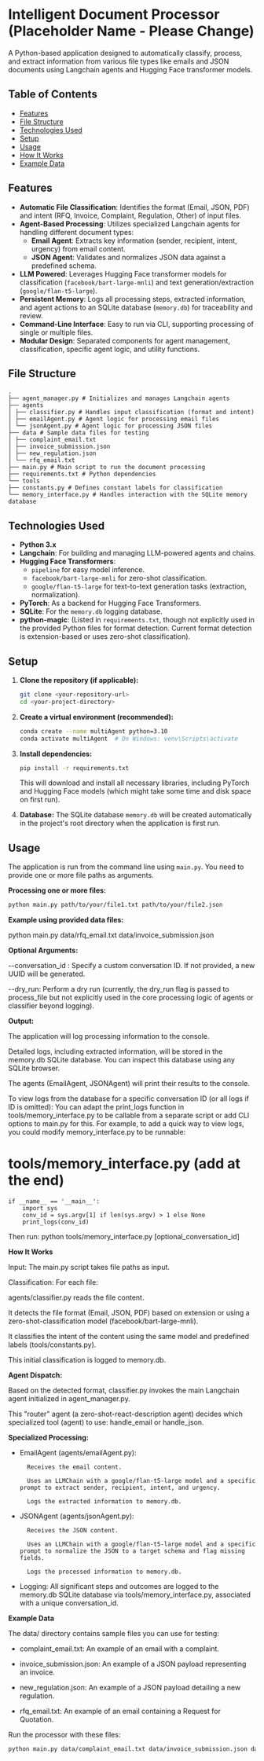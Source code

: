 # Intelligent Document Processor (Placeholder Name - Please Change)

A Python-based application designed to automatically classify, process, and extract information from various file types like emails and JSON documents using Langchain agents and Hugging Face transformer models.

## Table of Contents

- [Features](#features)
- [File Structure](#file-structure)
- [Technologies Used](#technologies-used)
- [Setup](#setup)
- [Usage](#usage)
- [How It Works](#how-it-works)
- [Example Data](#example-data)

## Features

-   **Automatic File Classification**: Identifies the format (Email, JSON, PDF) and intent (RFQ, Invoice, Complaint, Regulation, Other) of input files.
-   **Agent-Based Processing**: Utilizes specialized Langchain agents for handling different document types:
    -   **Email Agent**: Extracts key information (sender, recipient, intent, urgency) from email content.
    -   **JSON Agent**: Validates and normalizes JSON data against a predefined schema.
-   **LLM Powered**: Leverages Hugging Face transformer models for classification (`facebook/bart-large-mnli`) and text generation/extraction (`google/flan-t5-large`).
-   **Persistent Memory**: Logs all processing steps, extracted information, and agent actions to an SQLite database (`memory.db`) for traceability and review.
-   **Command-Line Interface**: Easy to run via CLI, supporting processing of single or multiple files.
-   **Modular Design**: Separated components for agent management, classification, specific agent logic, and utility functions.

## File Structure

```
.
├── agent_manager.py # Initializes and manages Langchain agents
├── agents
│ ├── classifier.py # Handles input classification (format and intent)
│ ├── emailAgent.py # Agent logic for processing email files
│ └── jsonAgent.py # Agent logic for processing JSON files
├── data # Sample data files for testing
│ ├── complaint_email.txt
│ ├── invoice_submission.json
│ ├── new_regulation.json
│ └── rfq_email.txt
├── main.py # Main script to run the document processing
├── requirements.txt # Python dependencies
└── tools
├── constants.py # Defines constant labels for classification
└── memory_interface.py # Handles interaction with the SQLite memory database
```
## Technologies Used

-   **Python 3.x**
-   **Langchain**: For building and managing LLM-powered agents and chains.
-   **Hugging Face Transformers**:
    -   `pipeline` for easy model inference.
    -   `facebook/bart-large-mnli` for zero-shot classification.
    -   `google/flan-t5-large` for text-to-text generation tasks (extraction, normalization).
-   **PyTorch**: As a backend for Hugging Face Transformers.
-   **SQLite**: For the `memory.db` logging database.
-   **python-magic**: (Listed in `requirements.txt`, though not explicitly used in the provided Python files for format detection. Current format detection is extension-based or uses zero-shot classification).

## Setup

1.  **Clone the repository (if applicable):**
    ```bash
    git clone <your-repository-url>
    cd <your-project-directory>
    ```

2.  **Create a virtual environment (recommended):**
    ```bash
    conda create --name multiAgent python=3.10
    conda activate multiAgent  # On Windows: venv\Scripts\activate
    ```

3.  **Install dependencies:**
    ```bash
    pip install -r requirements.txt
    ```
    This will download and install all necessary libraries, including PyTorch and Hugging Face models (which might take some time and disk space on first run).

4.  **Database:**
    The SQLite database `memory.db` will be created automatically in the project's root directory when the application is first run.

## Usage

The application is run from the command line using `main.py`. You need to provide one or more file paths as arguments.

**Processing one or more files:**

```bash
python main.py path/to/your/file1.txt path/to/your/file2.json
```
**Example using provided data files:**

python main.py data/rfq_email.txt data/invoice_submission.json



**Optional Arguments:**

--conversation_id <ID>: Specify a custom conversation ID. If not provided, a new UUID will be generated.

--dry_run: Perform a dry run (currently, the dry_run flag is passed to process_file but not explicitly used in the core processing logic of agents or classifier beyond logging).

**Output:**

The application will log processing information to the console.

Detailed logs, including extracted information, will be stored in the memory.db SQLite database. You can inspect this database using any SQLite browser.

The agents (EmailAgent, JSONAgent) will print their results to the console.

To view logs from the database for a specific conversation ID (or all logs if ID is omitted):
You can adapt the print_logs function in tools/memory_interface.py to be callable from a separate script or add CLI options to main.py for this. For example, to add a quick way to view logs, you could modify memory_interface.py to be runnable:

# tools/memory_interface.py (add at the end)
    if __name__ == '__main__':
        import sys
        conv_id = sys.argv[1] if len(sys.argv) > 1 else None
        print_logs(conv_id)


Then run: python tools/memory_interface.py [optional_conversation_id]

**How It Works**

Input: The main.py script takes file paths as input.

Classification: For each file:

agents/classifier.py reads the file content.

It detects the file format (Email, JSON, PDF) based on extension or using a zero-shot-classification model (facebook/bart-large-mnli).

It classifies the intent of the content using the same model and predefined labels (tools/constants.py).

This initial classification is logged to memory.db.

**Agent Dispatch:**

Based on the detected format, classifier.py invokes the main Langchain agent initialized in agent_manager.py.

This "router" agent (a zero-shot-react-description agent) decides which specialized tool (agent) to use: handle_email or handle_json.

**Specialized Processing:**

- EmailAgent (agents/emailAgent.py):

        Receives the email content.

        Uses an LLMChain with a google/flan-t5-large model and a specific prompt to extract sender, recipient, intent, and urgency.

        Logs the extracted information to memory.db.

- JSONAgent (agents/jsonAgent.py):

        Receives the JSON content.

        Uses an LLMChain with a google/flan-t5-large model and a specific prompt to normalize the JSON to a target schema and flag missing fields.

        Logs the processed information to memory.db.

- Logging: All significant steps and outcomes are logged to the memory.db SQLite database via tools/memory_interface.py, associated with a unique conversation_id.

**Example Data**

The data/ directory contains sample files you can use for testing:

- complaint_email.txt: An example of an email with a complaint.

- invoice_submission.json: An example of a JSON payload representing an invoice.

- new_regulation.json: An example of a JSON payload detailing a new regulation.

- rfq_email.txt: An example of an email containing a Request for Quotation.

Run the processor with these files:
```bash
python main.py data/complaint_email.txt data/invoice_submission.json data/new_regulation.json data/rfq_email.txt
```


